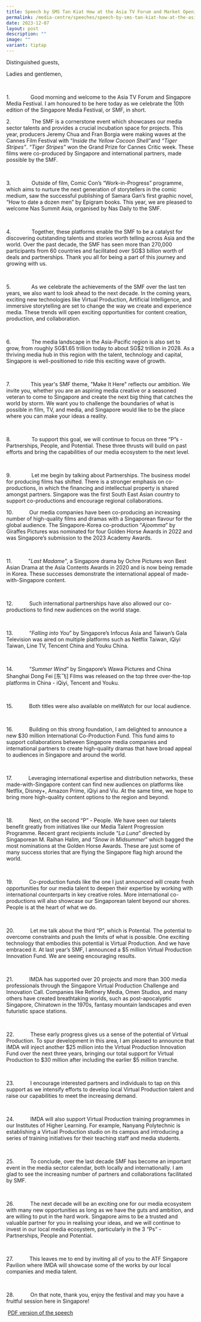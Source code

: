 ```yaml
---
title: Speech by SMS Tan Kiat How at the Asia TV Forum and Market Opening Ceremony
permalink: /media-centre/speeches/speech-by-sms-tan-kiat-how-at-the-asia-tv-forum-and-market-opening-ceremony/
date: 2023-12-07
layout: post
description: ""
image: ""
variant: tiptap
---
```

<p>Distinguished guests,</p><p>Ladies and gentlemen,</p><p>&nbsp;</p><p>1.&nbsp;&nbsp;&nbsp;&nbsp;&nbsp;&nbsp;&nbsp;&nbsp;&nbsp;&nbsp;&nbsp;&nbsp;&nbsp; Good morning and welcome to the Asia TV Forum and Singapore Media Festival. I am honoured to be here today as we celebrate the 10th edition of the Singapore Media Festival, or SMF, in short.</p><p>2.&nbsp;&nbsp;&nbsp;&nbsp;&nbsp;&nbsp;&nbsp;&nbsp;&nbsp;&nbsp;&nbsp;&nbsp;&nbsp; The SMF is a cornerstone event which showcases our media sector talents and provides a crucial incubation space for projects. This year, producers Jeremy Chua and Fran Borgia were making waves at the Cannes Film Festival with “<em>Inside the Yellow Cocoon Shell”</em>and <em>“Tiger Stripes”</em>. <em>“Tiger Stripes”</em> won the Grand Prize for Cannes Critic week. These films were co-produced by Singapore and international partners, made possible by the SMF.</p><p>&nbsp;</p><p>3.&nbsp;&nbsp;&nbsp;&nbsp;&nbsp;&nbsp;&nbsp;&nbsp;&nbsp;&nbsp;&nbsp;&nbsp;&nbsp; Outside of film, Comic Con’s “Work-in-Progress” programme, which aims to nurture the next generation of storytellers in the comic medium, saw the successful publishing of Samara Gan’s first graphic novel, “How to date a dozen men” by Epigram books. This year, we are pleased to welcome Nas Summit Asia, organised by Nas Daily to the SMF.</p><p>&nbsp;</p><p>4.&nbsp;&nbsp;&nbsp;&nbsp;&nbsp;&nbsp;&nbsp;&nbsp;&nbsp;&nbsp;&nbsp;&nbsp;&nbsp; Together, these platforms enable the SMF to be a catalyst for discovering outstanding talents and stories worth telling across Asia and the world. Over the past decade, the SMF has seen more than 270,000 participants from 60 countries and facilitated over SG$3 billion worth of deals and partnerships. Thank you all for being a part of this journey and growing with us.</p><p>&nbsp;</p><p>5.&nbsp;&nbsp;&nbsp;&nbsp;&nbsp;&nbsp;&nbsp;&nbsp;&nbsp;&nbsp;&nbsp;&nbsp;&nbsp; As we celebrate the achievements of the SMF over the last ten years, we also want to look ahead to the next decade. In the coming years, exciting new technologies like Virtual Production, Artificial Intelligence, and immersive storytelling are set to change the way we create and experience media. These trends will open exciting opportunities for content creation, production, and collaboration.</p><p>&nbsp;</p><p>6.&nbsp;&nbsp;&nbsp;&nbsp;&nbsp;&nbsp;&nbsp;&nbsp;&nbsp;&nbsp;&nbsp;&nbsp;&nbsp; The media landscape in the Asia-Pacific region is also set to grow, from roughly SG$1.65 trillion today to about SG$2 trillion in 2028. As a thriving media hub in this region with the talent, technology and capital, Singapore is well-positioned to ride this exciting wave of growth.</p><p>&nbsp;</p><p>7.&nbsp;&nbsp;&nbsp;&nbsp;&nbsp;&nbsp;&nbsp;&nbsp;&nbsp;&nbsp;&nbsp;&nbsp;&nbsp; This year's SMF theme, "Make It Here" reflects our ambition. We invite you, whether you are an aspiring media creative or a seasoned veteran to come to Singapore and create the next big thing that catches the world by storm. We want you to challenge the boundaries of what is possible in film, TV, and media, and Singapore would like to be the place where you can make your ideas a reality.</p><p>&nbsp;</p><p>8.&nbsp;&nbsp;&nbsp;&nbsp;&nbsp;&nbsp;&nbsp;&nbsp;&nbsp;&nbsp;&nbsp;&nbsp;&nbsp; To support this goal, we will continue to focus on three “P”s - Partnerships, People, and Potential. These three thrusts will build on past efforts and bring the capabilities of our media ecosystem to the next level.</p><p>&nbsp;</p><p>9.&nbsp;&nbsp;&nbsp;&nbsp;&nbsp;&nbsp;&nbsp;&nbsp;&nbsp;&nbsp;&nbsp;&nbsp;&nbsp; Let me begin&nbsp;by talking about Partnerships. The business model for producing films has shifted. There is a stronger emphasis on co-productions, in which the financing and intellectual property is shared amongst partners. Singapore was the first South East Asian country to support co-productions and encourage regional collaborations.</p><p>10.&nbsp;&nbsp;&nbsp;&nbsp;&nbsp;&nbsp;&nbsp;&nbsp;&nbsp;&nbsp; Our media companies have been co-producing an increasing number of high-quality films and dramas with a Singaporean flavour for the global audience. The Singapore-Korea co-production “<em>Ajoomma</em>” by Giraffes Pictures was nominated for four Golden Horse Awards in 2022 and was Singapore’s submission to the 2023 Academy Awards.</p><p>&nbsp;</p><p>11.&nbsp;&nbsp;&nbsp;&nbsp;&nbsp;&nbsp;&nbsp;&nbsp;&nbsp;&nbsp; "<em>Last Madame</em>", a Singapore drama by Ochre Pictures won Best Asian Drama at the Asia Contents Awards in 2020 and is now being remade in Korea. These successes demonstrate the international appeal of made-with-Singapore content.</p><p>&nbsp;</p><p>12.&nbsp;&nbsp;&nbsp;&nbsp;&nbsp;&nbsp;&nbsp;&nbsp;&nbsp;&nbsp; Such international partnerships have also allowed our co-productions to find new audiences on the world stage.</p><p>&nbsp;</p><p>13.&nbsp;&nbsp;&nbsp;&nbsp;&nbsp;&nbsp;&nbsp;&nbsp;&nbsp;&nbsp; “<em>Falling into You</em>” by Singapore’s Infocus Asia and Taiwan’s Gala Television was aired on multiple platforms such as Netflix Taiwan, iQiyi Taiwan, Line TV, Tencent China and Youku China.</p><p>&nbsp;</p><p>14.&nbsp;&nbsp;&nbsp;&nbsp;&nbsp;&nbsp;&nbsp;&nbsp;&nbsp;&nbsp; “<em>Summer Wind</em>” by Singapore’s Wawa Pictures and China Shanghai Dong Fei [东飞] Films was released on the top three over-the-top platforms in China - iQiyi, Tencent and Youku.</p><p>&nbsp;</p><p>15.&nbsp;&nbsp;&nbsp;&nbsp;&nbsp;&nbsp;&nbsp;&nbsp;&nbsp;&nbsp; Both titles were also available on meWatch for our local audience.</p><p>&nbsp;</p><p>16.&nbsp;&nbsp;&nbsp;&nbsp;&nbsp;&nbsp;&nbsp;&nbsp;&nbsp;&nbsp; Building on this strong foundation, I am delighted to announce a new $30 million International Co-Production Fund. This fund aims to support collaborations between Singapore media companies and international partners to create high-quality dramas that have broad appeal to audiences in Singapore and around the world.</p><p>&nbsp;</p><p>17.&nbsp;&nbsp;&nbsp;&nbsp;&nbsp;&nbsp;&nbsp;&nbsp;&nbsp;&nbsp; Leveraging international expertise and distribution networks, these made-with-Singapore content can find new audiences on platforms like Netflix, Disney+, Amazon Prime, iQiyi and Viu. At the same time, we hope to bring more high-quality content options to the region and beyond.</p><p>&nbsp;</p><p>18.&nbsp;&nbsp;&nbsp;&nbsp;&nbsp;&nbsp;&nbsp;&nbsp;&nbsp;&nbsp; Next, on the second “P” - People. We have seen our talents benefit greatly from initiatives like our Media Talent Progression Programme. Recent grant recipients include “<em>La Luna</em>” directed by Singaporean M. Raihan Halim, and “<em>Snow in Midsummer</em>” which bagged the most nominations at the Golden Horse Awards. These are just some of many success stories that are flying the Singapore flag high around the world.</p><p>&nbsp;</p><p>19.&nbsp;&nbsp;&nbsp;&nbsp;&nbsp;&nbsp;&nbsp;&nbsp;&nbsp;&nbsp; Co-production funds like the one I just announced will create fresh opportunities for our media talent to deepen their expertise by working with international counterparts in key creative roles. More international co-productions will also showcase our Singaporean talent beyond our shores. People is at the heart of what we do.</p><p>&nbsp;</p><p>20.&nbsp;&nbsp;&nbsp;&nbsp;&nbsp;&nbsp;&nbsp;&nbsp;&nbsp;&nbsp; Let me talk about the third “P”, which is Potential. The potential to overcome constraints and push the limits of what is possible. One exciting technology that embodies this potential is Virtual Production. And we have embraced it. At last year’s SMF, I announced a $5 million Virtual Production Innovation Fund. We are seeing encouraging results.</p><p>&nbsp;</p><p>21.&nbsp;&nbsp;&nbsp;&nbsp;&nbsp;&nbsp;&nbsp;&nbsp;&nbsp;&nbsp; IMDA has supported over 20 projects and more than 300 media professionals through the Singapore Virtual Production Challenge and Innovation Call. Companies like Refinery Media, Omen Studios, and many others have created breathtaking worlds, such as post-apocalyptic Singapore, Chinatown in the 1970s, fantasy mountain landscapes and even futuristic space stations.</p><p>&nbsp;</p><p>22.&nbsp;&nbsp;&nbsp;&nbsp;&nbsp;&nbsp;&nbsp;&nbsp;&nbsp;&nbsp; These early progress gives us a sense of the potential of Virtual Production. To spur development in this area, I am pleased to announce that IMDA will inject another $25 million into the Virtual Production Innovation Fund over the next three years, bringing our total support for Virtual Production to $30 million after including the earlier $5 million tranche.</p><p>&nbsp;</p><p>23.&nbsp;&nbsp;&nbsp;&nbsp;&nbsp;&nbsp;&nbsp;&nbsp;&nbsp;&nbsp; I encourage interested partners and individuals to tap on this support as we intensify efforts to develop local Virtual Production talent and raise our capabilities to meet the increasing demand.</p><p>&nbsp;</p><p>24.&nbsp;&nbsp;&nbsp;&nbsp;&nbsp;&nbsp;&nbsp;&nbsp;&nbsp;&nbsp; IMDA will also support Virtual Production training programmes in our Institutes of Higher Learning. For example, Nanyang Polytechnic is establishing a Virtual Production studio on its campus and introducing a series of training initiatives for their teaching staff and media students.</p><p>&nbsp;</p><p>25.&nbsp;&nbsp;&nbsp;&nbsp;&nbsp;&nbsp;&nbsp;&nbsp;&nbsp;&nbsp; To conclude, over the last decade SMF has become an important event in the media sector calendar, both locally and internationally. I am glad to see the increasing number of partners and collaborations facilitated by SMF.</p><p>&nbsp;</p><p>26.&nbsp;&nbsp;&nbsp;&nbsp;&nbsp;&nbsp;&nbsp;&nbsp;&nbsp;&nbsp; The next decade will be an exciting one for our media ecosystem with many new opportunities as long as we have the guts and ambition, and are willing to put in the hard work. Singapore aims to be a trusted and valuable partner for you in realising your ideas, and we will continue to invest in our local media ecosystem, particularly in the 3 “Ps” - Partnerships, People and Potential.</p><p>&nbsp;</p><p>27.&nbsp;&nbsp;&nbsp;&nbsp;&nbsp;&nbsp;&nbsp;&nbsp;&nbsp;&nbsp; This leaves me to end by inviting all of you to the ATF Singapore Pavilion where IMDA will showcase some of the works by our local companies and media talent.&nbsp;</p><p>&nbsp;</p><p>28.&nbsp;&nbsp;&nbsp;&nbsp;&nbsp;&nbsp;&nbsp;&nbsp;&nbsp;&nbsp; On that note, thank you, enjoy the festival and may you have a fruitful session here in Singapore!</p><p>&nbsp;<a href="/files/Speeches 2023/Speech_by_SMS_Tan_Kiat_How_at_the_Asia_TV_Forum__Market_Opening_Ceremony__6_Dec_.pdf" rel="noopener noreferrer nofollow" target="_blank">PDF version of the speech</a></p>